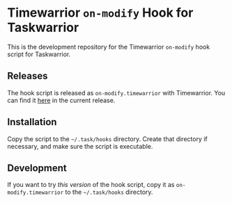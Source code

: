# Timewarrior `on-modify` Hook for Taskwarrior

This is the development repository for the Timewarrior `on-modify` hook script for Taskwarrior.

## Releases
The hook script is released as `on-modify.timewarrior` with Timewarrior.
You can find it [here](https://github.com/GothenburgBitFactory/timewarrior/blob/master/ext/on-modify.timewarrior) in the current release.

## Installation
Copy the script to the `~/.task/hooks` directory.
Create that directory if necessary, and make sure the script is executable.

## Development
If you want to try _this version_ of the hook script, copy it as `on-modify.timewarrior` to the `~/.task/hooks` directory.
